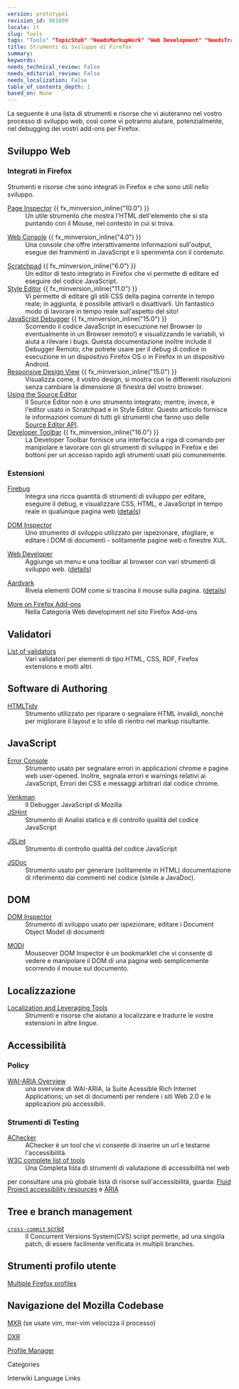 ```yaml
---
version: prototype1
revision_id: 961809
locale: it
slug: Tools
tags: "Tools" "TopicStub" "NeedsMarkupWork" "Web Development" "NeedsTranslation" "Developing Mozilla" "Web Development:Tools" "NeedsTechnicalReview"
title: Strumenti di Sviluppo di Firefox
summary: 
keywords: 
needs_technical_review: False
needs_editorial_review: False
needs_localization: False
table_of_contents_depth: 1
based_on: None
---
```

<p>La seguente è una lista di strumenti e risorse che vi aiuteranno nel vostro processo di sviluppo web, così come vi potranno aiutare, potenzialmente, nel debugging dei vostri add-ons per Firefox.</p>

<h2 id="Web_Development" name="Web_Development">Sviluppo Web</h2>

<h3 id="Integrati_in_Firefox">Integrati in Firefox</h3>

<p>Strumenti e risorse che sono integrati in Firefox e che sono utili nello sviluppo.</p>

<dl>
 <dt><a href="/en-US/docs/Tools/Page_Inspector" title="en/Tools/Page_Inspector">Page Inspector</a> {{ fx_minversion_inline("10.0") }}</dt>
 <dd>Un utile strumento che mostra l'HTML dell'elemento che si sta puntando con il Mouse, nel contesto in cui si trova.</dd>
</dl>

<dl>
 <dt><a href="/en-US/docs/Tools/Web_Console" title="en/Tools/Web_Console">Web Console</a> {{ fx_minversion_inline("4.0") }}</dt>
 <dd>Una console che offre interattivamente informazioni sull'output, esegue dei frammenti in JavaScript e li sperimenta con il contenuto.</dd>
</dl>

<dl>
 <dt><a href="/en-US/docs/Tools/Scratchpad" title="en/Tools/Scratchpad">Scratchpad</a> {{ fx_minversion_inline("6.0") }}</dt>
 <dd>Un editor di testo integrato in Firefox che vi permette di editare ed eseguire del codice JavaScript.</dd>
 <dt><a href="/en-US/docs/Tools/Style_Editor" title="en/Tools/Style Editor">Style Editor</a> {{ fx_minversion_inline("11.0") }}</dt>
 <dd>Vi permette di editare gli stili CSS della pagina corrente in tempo reale; in aggiunta, è possibile attivarli o disattivarli. Un fantastico modo di lavorare in tempo reale sull'aspetto del sito!</dd>
 <dt><a href="/en-US/docs/Tools/Debugger" title="/en-US/docs/Tools/Debugger">JavaScript Debugger</a> {{ fx_minversion_inline("15.0") }}</dt>
 <dd>Scorrendo il codice JavaScript in esecuzione nel Browser (o eventualmente in un Browser remoto!) e visualizzando le variabili, vi aiuta a rilevare i bugs. Questa documentazione inoltre include il Debugger Remoto, che potrete usare per il debug di codice in esecuzione in un dispositivo Firefox OS o in Firefox in un dispositivo Android.</dd>
 <dt><a href="/en-us/docs/Tools/Responsive_Design_View" title="/en-us/docs/Tools/Responsive_Design_View">Responsive Design View</a> {{ fx_minversion_inline("15.0") }}</dt>
 <dd>Visualizza come, il vostro design, si mostra con le differenti risoluzioni senza cambiare la dimensione di finestra del vostro browser.</dd>
 <dt><a href="/en-US/docs/Tools/Using_the_Source_Editor" title="en/Tools/Using the Source Editor">Using the Source Editor</a></dt>
 <dd>Il Source Editor non è uno strumento integrato; mentre, invece, è l'editor usato in Scratchpad e in Style Editor. Questo articolo fornisce le informazioni comuni di tutti gli strumenti che fanno uso delle <a href="/en-US/docs/JavaScript_code_modules/source-editor.jsm" title="source-editor.jsm">Source Editor API</a>.</dd>
 <dt><a href="/en-US/docs/Tools/GCLI" title="en/Tools/GCLI">Developer Toolbar</a> {{ fx_minversion_inline("16.0") }}</dt>
 <dd>La Developer Toolbar fornisce una interfaccia a riga di comando per manipolare e lavorare con gli strumenti di sviluppo in Firefox e dei bottoni per un accesso rapido agli strumenti usati più comunemente.</dd>
</dl>

<h3 id="Extensions" name="Extensions">Estensioni</h3>

<dl>
 <dt><a class="link-https" href="https://addons.mozilla.org/en-US/firefox/addon/1843">Firebug</a></dt>
 <dd>Integra una ricca quantità di strumenti di sviluppo per editare, eseguire il debug, e visualizzare CSS, HTML, e JavaScript in tempo reale in qualunque pagina web (<a class="external" href="http://www.getfirebug.com/">details</a>)</dd>
</dl>

<dl>
 <dt><a href="/en-US/docs/DOM_Inspector" title="en/DOM_Inspector">DOM Inspector</a></dt>
 <dd>Uno strumento di sviluppo utilizzato per ispezionare, sfogliare, e editare i DOM di documenti - solitamente pagine web o finestre XUL.</dd>
</dl>

<dl>
 <dt><a class="link-https" href="https://addons.mozilla.org/en-US/firefox/addon/60">Web Developer</a></dt>
 <dd>Aggiunge un menu e una toolbar al browser con vari strumenti di sviluppo web. (<a class="external" href="http://chrispederick.com/work/web-developer/">details</a>)</dd>
</dl>

<dl>
 <dt><a class="link-https" href="https://addons.mozilla.org/en-US/firefox/addon/4111">Aardvark</a></dt>
 <dd>Rivela elementi DOM come si trascina il mouse sulla pagina. (<a class="external" href="http://www.karmatics.com/aardvark/">details</a>)</dd>
</dl>

<dl>
 <dt><a class="link-https" href="https://addons.mozilla.org/en-US/firefox/browse/type:1/cat:4">More on Firefox Add-ons</a></dt>
 <dd>Nella Categoria Web development nel sito Firefox Add-ons</dd>
</dl>

<h2 id="Validators" name="Validators">Validatori</h2>

<dl>
 <dt><a href="/en-US/docs/Tools/Validators" title="en/Tools/Validators">List of validators</a></dt>
 <dd>Vari validatori per elementi di tipo HTML, CSS, RDF, Firefox extensions e molti altri.</dd>
</dl>

<h2 id="Authoring_Software" name="Authoring_Software">Software di Authoring</h2>

<dl>
 <dt><a class="external" href="http://tidy.sourceforge.net/">HTMLTidy</a></dt>
 <dd>Strumento utilizzato per riparare o segnalare HTML invalidi, nonchè per migliorare il layout e lo stile di rientro nel markup risultante.</dd>
</dl>

<h2 id="JavaScript" name="JavaScript">JavaScript</h2>

<dl>
 <dt><a href="/en-US/docs/Error_Console" title="en/Error_Console">Error Console</a></dt>
 <dd>Strumento usato per segnalare errori in applicazioni chrome e pagine web user-opened. Inoltre, segnala errori e warnings relativi ai JavaScript, Errori dei CSS e messaggi arbitrari dal codice chrome.</dd>
</dl>

<dl>
 <dt><a href="/en-US/docs/Venkman" title="en/Venkman">Venkman</a></dt>
 <dd>Il Debugger JavaScript di Mozilla</dd>
 <dt><a class="external" href="http://www.jshint.com/">JSHint</a></dt>
 <dd>Strumento di Analisi statica e di controllo qualità del codice JavaScript</dd>
</dl>

<dl>
 <dt><a class="external" href="http://www.jslint.com/">JSLint</a></dt>
 <dd>Strumento di controllo qualità del codice JavaScript</dd>
</dl>

<dl>
 <dt><a class="external" href="http://jsdoc.sourceforge.net/">JSDoc</a></dt>
 <dd>Strumento usato per generare (solitamente in HTML) documentazione di riferimento dai commenti nel codice (simile a JavaDoc).</dd>
</dl>

<h2 id="DOM" name="DOM">DOM</h2>

<dl>
 <dt><a href="/en-US/docs/DOM_Inspector" title="en/DOM_Inspector">DOM Inspector</a></dt>
 <dd>Strumento di sviluppo usato per ispezionare, editare i Document Object Model di documenti</dd>
</dl>

<dl>
 <dt><a class="external" href="http://slayeroffice.com/tools/modi/v2.0/modi_help.html">MODI</a></dt>
 <dd>Mouseover DOM Inspector è un bookmarklet che vi consente di vedere e manipolare il DOM di una pagina web semplicemente scorrendo il mouse sul documento.</dd>
</dl>

<h2 id="Localization" name="Localization">Localizzazione</h2>

<dl>
 <dt><a class="external" href="http://www.mozilla.org/projects/l10n/mlp_tools.html">Localization and Leveraging Tools</a></dt>
 <dd>Strumenti e risorse che aiutano a localizzare e tradurre le vostre estensioni in altre lingue.</dd>
</dl>

<h2 id="Accessibility" name="Accessibility">Accessibilità</h2>

<h3 id="Policy">Policy</h3>

<dl>
 <dt><a class="external" href="http://www.w3.org/WAI/intro/aria" target="external" title="WAI-ARIA Overview">WAI-ARIA Overview</a></dt>
 <dd>una overview di WAI-ARIA, la Suite Acessible Rich Internet Applications; un set di documenti per rendere i siti Web 2.0 e le applicazioni più accessibili.</dd>
</dl>

<h3 id="Strumenti_di_Testing">Strumenti di Testing</h3>

<dl>
 <dt><a class="external" href="http://achecker.ca/checker/index.php" target="external" title="AChecker">AChecker</a></dt>
 <dd>AChecker è un tool che vi consente di inserire un url e testarne l'accessibilità.</dd>
 <dt><a class="external" href="http://www.w3.org/WAI/ER/tools/complete" target="external" title="W3C Complete list of tools">W3C complete list of tools</a></dt>
 <dd>Una Completa lista di strumenti di valutazione di accessibilità nel web</dd>
</dl>

<p>per consultare una più globale lista di risorse sull'accessibilità, guarda: <a class="external" href="http://wiki.fluidproject.org/display/fluid/Accessibility+Resources" target="external" title="Accessibility resources">Fluid Project accessibility resources</a> e <a href="/en-US/docs/Accessibility/ARIA" title="ARIA">ARIA</a></p>

<h2 id="Tree_and_branch_management" name="Tree_and_branch_management">Tree e branch management</h2>

<dl>
 <dt><a href="/en-US/docs/Using_cross_commit" title="en/Using_cross_commit"><code>cross-commit</code> script</a></dt>
 <dd>Il Concurrent Versions System(CVS) script permette, ad una singola patch, di essere facilmente verificata in multipli branches.</dd>
</dl>

<h2 id="User_Profile_Tools" name="User_Profile_Tools">Strumenti profilo utente</h2>

<p><a href="/en-US/docs/Mozilla/Multiple_Firefox_Profiles" title="Multiple Firefox profiles">Multiple Firefox profiles</a></p>

<h2 id="Navigazione_del_Mozilla_Codebase">Navigazione del Mozilla Codebase</h2>

<p><a class="external" href="http://mxr.mozilla.org/" title="http://mxr.mozilla.org/">MXR</a> (se usate vim, mxr-vim velocizza il processo)</p>

<p><a class="external" href="http://dxr.mozilla.org/clang/" title="http://dxr.mozilla.org/clang/">DXR</a></p>

<dl>
 <dt><a class="external" href="/en-US/docs/Profile_Manager" title="en/Profile_Manager">Profile Manager</a></dt>
</dl>

<p><span class="comment">Categories</span></p>

<p><span class="comment">Interwiki Language Links</span></p>

